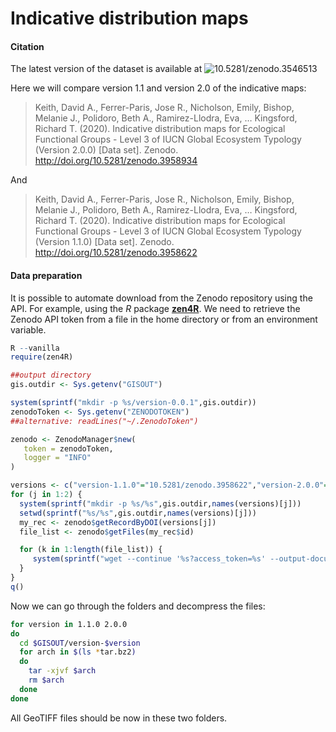 # Indicative distribution maps

#### Citation

The latest version of the dataset is available at ![10.5281/zenodo.3546513](https://zenodo.org/badge/doi/10.5281/zenodo.3546513.svg)

Here we will compare version 1.1 and version 2.0 of the indicative maps:

> Keith, David A., Ferrer-Paris, Jose R., Nicholson, Emily, Bishop, Melanie J., Polidoro, Beth A., Ramirez-Llodra, Eva, … Kingsford, Richard T. (2020). Indicative distribution maps for Ecological Functional Groups - Level 3 of IUCN Global Ecosystem Typology (Version 2.0.0) [Data set]. Zenodo. http://doi.org/10.5281/zenodo.3958934

And

> Keith, David A., Ferrer-Paris, Jose R., Nicholson, Emily, Bishop, Melanie J., Polidoro, Beth A., Ramirez-Llodra, Eva, … Kingsford, Richard T. (2020). Indicative distribution maps for Ecological Functional Groups - Level 3 of IUCN Global Ecosystem Typology (Version 1.1.0) [Data set]. Zenodo. http://doi.org/10.5281/zenodo.3958622


#### Data preparation

It is possible to automate download from the Zenodo repository using the API. For example, using the *R* package **[zen4R](https://github.com/eblondel/zen4R)**. We need to retrieve the Zenodo API token from a file in the home directory or from an environment variable.

```R
R --vanilla
require(zen4R)

##output directory
gis.outdir <- Sys.getenv("GISOUT")

system(sprintf("mkdir -p %s/version-0.0.1",gis.outdir))
zenodoToken <- Sys.getenv("ZENODOTOKEN")
##alternative: readLines("~/.ZenodoToken")

zenodo <- ZenodoManager$new(
   token = zenodoToken,
   logger = "INFO"
)

versions <- c("version-1.1.0"="10.5281/zenodo.3958622","version-2.0.0"="10.5281/zenodo.3958934")
for (j in 1:2) {
  system(sprintf("mkdir -p %s/%s",gis.outdir,names(versions)[j]))
  setwd(sprintf("%s/%s",gis.outdir,names(versions)[j]))
  my_rec <- zenodo$getRecordByDOI(versions[j])
  file_list <- zenodo$getFiles(my_rec$id)

  for (k in 1:length(file_list)) {
     system(sprintf("wget --continue '%s?access_token=%s' --output-document=%s",file_list[[k]]$links$download,zenodoToken, file_list[[k]]$filename))
  }
}
q()
```

Now we can go through the folders and decompress the files:

```sh
for version in 1.1.0 2.0.0
do
  cd $GISOUT/version-$version
  for arch in $(ls *tar.bz2)
  do
    tar -xjvf $arch
    rm $arch
  done
done
```

All GeoTIFF files should be now in these two folders.
